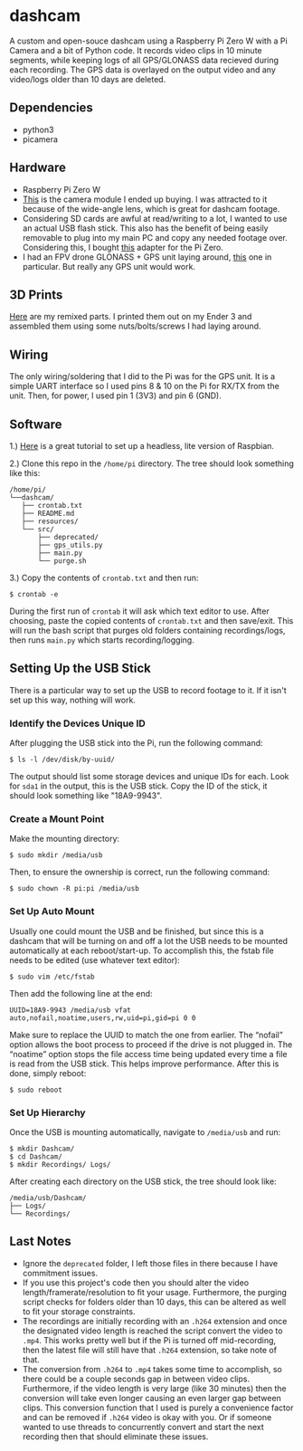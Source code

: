 # dashcam
A custom and open-souce dashcam using a Raspberry Pi Zero W with a Pi Camera and a bit of Python code. It records video clips in 10 minute segments, while keeping logs of all GPS/GLONASS data recieved during each recording. The GPS data is overlayed on the output video and any video/logs older than 10 days are deleted.

## Dependencies
- python3
- picamera

## Hardware
- Raspberry Pi Zero W
- [This](https://www.amazon.com/gp/product/B07BTP8VXL/ref=ppx_yo_dt_b_search_asin_title?ie=UTF8&psc=1) is the camera module I ended up buying. I was attracted to it because of the wide-angle lens, which is great for dashcam footage.
- Considering SD cards are awful at read/writing to a lot, I wanted to use an actual USB flash stick. This also has the benefit of being easily removable to plug into my main PC and copy any needed footage over. Considering this, I bought [this](https://www.digikey.com/product-detail/en/COM-14567/1568-1821-ND/8324538?utm_medium=email&utm_source=oce&utm_campaign=3024_OCE20RT&utm_content=productdetail_US&utm_cid=1175465&so=62943201&mkt_tok=eyJpIjoiWWpGaVlUVm1OalE0TUdZMyIsInQiOiJON1luQmhnckRYVVA2bWRvSFZnNktOZ0lxbHVsZ3Y1WFhJdzlwXC9oaHd1N1k3U05ZTlNhTTFyd2JcL0dMRFBxRmpacHE5WlBxZ3BhcXdXNnpYUDJSVE1iREROdEk3WWFhSnhpS1ZUMVwveGdrRkc2ZHd4WXRVOUx6UTFOWlV0R2FpNyJ9) adapter for the Pi Zero.
- I had an FPV drone GLONASS + GPS unit laying around, [this](https://www.racedayquads.com/products/micro-ublox-m8n-gps-glonass?variant=8730273349739&currency=USD&utm_medium=product_sync&utm_source=google&utm_content=sag_organic&utm_campaign=sag_organic&gclid=CjwKCAjwi_b3BRAGEiwAemPNU4GzUlMBN1qUqqBSLWP9ZHq5eBEeStsTBnRZI1SxmPMUBpA9oOqIbBoCoeAQAvD_BwE) one in particular. But really any GPS unit would work.

## 3D Prints
[Here](https://www.thingiverse.com/thing:4518401) are my remixed parts. I printed them out on my Ender 3 and assembled them using some nuts/bolts/screws I had laying around.

## Wiring
The only wiring/soldering that I did to the Pi was for the GPS unit. It is a simple UART interface so I used pins 8 & 10 on the Pi for RX/TX from the unit. Then, for power, I used pin 1 (3V3) and pin 6 (GND).

## Software
1.) [Here](https://desertbot.io/blog/headless-raspberry-pi-4-ssh-wifi-setup) is a great tutorial to set up a headless, lite version of Raspbian.

2.) Clone this repo in the `/home/pi` directory. The tree should look something like this:

```
/home/pi/
└──dashcam/
   ├── crontab.txt
   ├── README.md
   ├── resources/
   └── src/
       ├── deprecated/
       ├── gps_utils.py
       ├── main.py
       └── purge.sh
```

3.) Copy the contents of `crontab.txt` and then run:
```
$ crontab -e
```
During the first run of `crontab` it will ask which text editor to use. After choosing, paste the copied contents of `crontab.txt` and then save/exit. This will run the bash script that purges old folders containing recordings/logs, then runs `main.py` which starts recording/logging.

## Setting Up the USB Stick
There is a particular way to set up the USB to record footage to it. If it isn't set up this way, nothing will work.

### Identify the Devices Unique ID
After plugging the USB stick into the Pi, run the following command:
```
$ ls -l /dev/disk/by-uuid/
```
The output should list some storage devices and unique IDs for each. Look for `sda1` in the output, this is the USB stick. Copy the ID of the stick, it should look something like "18A9-9943".

### Create a Mount Point
Make the mounting directory:
```
$ sudo mkdir /media/usb
```
Then, to ensure the ownership is correct, run the following command:
```
$ sudo chown -R pi:pi /media/usb
```

### Set Up Auto Mount
Usually one could mount the USB and be finished, but since this is a dashcam that will be turning on and off a lot the USB needs to be mounted automatically at each reboot/start-up. To accomplish this, the fstab file needs to be edited (use whatever text editor):
```
$ sudo vim /etc/fstab
```
Then add the following line at the end:
```
UUID=18A9-9943 /media/usb vfat auto,nofail,noatime,users,rw,uid=pi,gid=pi 0 0
```
Make sure to replace the UUID to match the one from earlier. The “nofail” option allows the boot process to proceed if the drive is not plugged in. The “noatime” option stops the file access time being updated every time a file is read from the USB stick. This helps improve performance. After this is done, simply reboot:
```
$ sudo reboot
```

### Set Up Hierarchy
Once the USB is mounting automatically, navigate to `/media/usb` and run:
```
$ mkdir Dashcam/
$ cd Dashcam/
$ mkdir Recordings/ Logs/
```
After creating each directory on the USB stick, the tree should look like:
```
/media/usb/Dashcam/
├── Logs/
└── Recordings/
```

## Last Notes
- Ignore the `deprecated` folder, I left those files in there because I have commitment issues.
- If you use this project's code then you should alter the video length/framerate/resolution to fit your usage. Furthermore, the purging script checks for folders older than 10 days, this can be altered as well to fit your storage constraints.
- The recordings are initially recording with an `.h264` extension and once the designated video length is reached the script convert the video to `.mp4`. This works pretty well but if the Pi is turned off mid-recording, then the latest file will still have that `.h264` extension, so take note of that.
- The conversion from `.h264` to `.mp4` takes some time to accomplish, so there could be a couple seconds gap in between video clips. Furthermore, if the video length is very large (like 30 minutes) then the conversion will take even longer causing an even larger gap between clips. This conversion function that I used is purely a convenience factor and can be removed if `.h264` video is okay with you. Or if someone wanted to use threads to concurrently convert and start the next recording then that should eliminate these issues.
